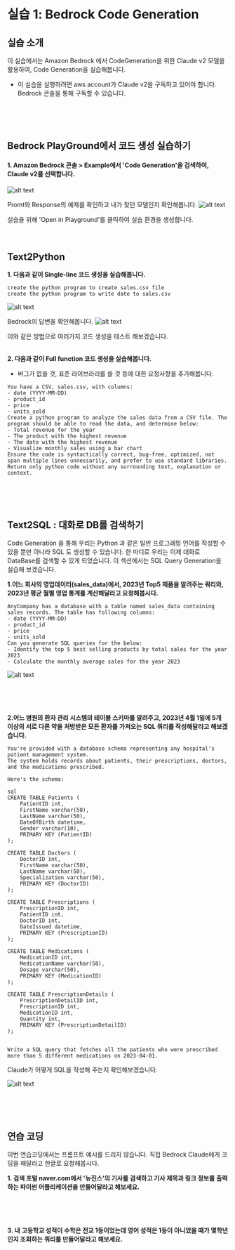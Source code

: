 # 실습 1: Bedrock Code Generation
## 실습 소개
이 실습에서는 Amazon Bedrock 에서 CodeGeneration을 위한 Claude v2 모델을 활용하여, Code Generation을 실습해봅니다.
 

* 이 실습을 실행하려면 aws account가 Claude v2을 구독하고 있어야 합니다. Bedrock 콘솔을 통해 구독할 수 있습니다.
<BR>
<BR>
<BR>


## Bedrock PlayGround에서 코드 생성 실습하기
#### 1. Amazon Bedrock 콘솔 > Example에서 'Code Generation'을  검색하여, Claude v2를 선택합니다.
![alt text](images/27433F29-4210-435F-804F-BE83159130E8.jpeg)

Promt와 Response의 예제를 확인하고 내가 찾던 모델인지 확인해봅니다.
![alt text](images/0C88DB09-95F3-4105-83D2-1C7546805CFF.jpeg)

실습을 위해 'Open in Playground'를 클릭하여 실습 환경을 생성합니다.
<BR>
<BR>
<BR>

## Text2Python
**1. 다음과 같이 Single-line 코드 생성을 실습해봅니다.**

~~~
create the python program to create sales.csv file
create the python program to write date to sales.csv
~~~

![alt text](images/image.png)
 
Bedrock의 답변을 확인해봅니다.
![alt text](images/image-1.png) 

이와 같은 방법으로 여러가지 코드 생성을 테스트 해보겠습니다.
<BR>
<BR>

**2. 다음과 같이 Full function 코드 생성을 실습해봅니다.** 

- 버그가 없을 것, 표준 라이브라리를 쓸 것 등에 대한 요청사항을 추가해봅니다.
~~~
You have a CSV, sales.csv, with columns:
- date (YYYY-MM-DD)
- product_id
- price
- units_sold
Create a python program to analyze the sales data from a CSV file. The program should be able to read the data, and determine below:
- Total revenue for the year
- The product with the highest revenue
- The date with the highest revenue
- Visualize monthly sales using a bar chart
Ensure the code is syntactically correct, bug-free, optimized, not span multiple lines unnessarily, and prefer to use standard libraries. Return only python code without any surrounding text, explanation or context.
~~~
<BR>
<BR>
<BR>

## Text2SQL : 대화로 DB를 검색하기
 
 Code Generation 을 통해 우리는 Python 과 같은 일반 프로그래밍 언어를 작성할 수 있을 뿐만 아니라 SQL 도 생성할 수 있습니다. 한 마디로 우리는 이제 대화로 DataBase를 검색할 수 있게 되었습니다. 이 섹션에서는  SQL Query Generation을 실습해 보겠습니다.



**1.어느 회사의 영업데이터(sales_data)에서, 2023년 Top5 제품을 알려주는 쿼리와, 2023년 평균 월별 영업 통계를 계산해달라고 요청해봅시다.** </br> 
~~~
AnyCompany has a database with a table named sales_data containing sales records. The table has following columns:
- date (YYYY-MM-DD)
- product_id
- price
- units_sold
Can you generate SQL queries for the below: 
- Identify the top 5 best selling products by total sales for the year 2023
- Calculate the monthly average sales for the year 2023
~~~

![alt text](images/1529F259-5D25-4E91-BF46-B30DF6D73B5B.jpeg)

<br>
<br>
<br>

**2.어느 병원의 환자 관리 시스템의 테이블 스키마를 알려주고, 2023년 4월 1일에 5개 이상의 서로 다른 약을 처방받은 모든 환자를 가져오는 SQL 쿼리를 작성해달라고 해보겠습니다.**


~~~
You're provided with a database schema representing any hospital's patient management system.
The system holds records about patients, their prescriptions, doctors, and the medications prescribed.

Here's the schema:

sql
CREATE TABLE Patients (
    PatientID int,
    FirstName varchar(50),
    LastName varchar(50),
    DateOfBirth datetime,
    Gender varchar(10),
    PRIMARY KEY (PatientID)
);

CREATE TABLE Doctors (
    DoctorID int,
    FirstName varchar(50),
    LastName varchar(50),
    Specialization varchar(50),
    PRIMARY KEY (DoctorID)
);

CREATE TABLE Prescriptions (
    PrescriptionID int,
    PatientID int,
    DoctorID int,
    DateIssued datetime,
    PRIMARY KEY (PrescriptionID)
);

CREATE TABLE Medications (
    MedicationID int,
    MedicationName varchar(50),
    Dosage varchar(50),
    PRIMARY KEY (MedicationID)
);

CREATE TABLE PrescriptionDetails (
    PrescriptionDetailID int,
    PrescriptionID int,
    MedicationID int,
    Quantity int,
    PRIMARY KEY (PrescriptionDetailID)
);


Write a SQL query that fetches all the patients who were prescribed more than 5 different medications on 2023-04-01.
~~~

Claude가 어떻게 SQL을 작성해 주는지 확인해보겠습니다. <br>

![alt text](images/5A42CCBC-63F5-4BD3-A591-2C41B7AF0885.jpeg)

<br>
<br>
<br>

## 연습 코딩
이번 연습코딩에서는 프롬프트 예시를 드리지 않습니다. 직접 Bedrock Claude에게 코딩을 해달라고 한글로 요청해봅시다.

**1. 검색 포털 naver.com에서  '뉴진스'의 기사를 검색하고 기사 제목과 링크 정보를 출력하는 파이썬 어플리케이션을 만들어달라고 해보세요.**
<br>
<br>


<!--**2. 내가 우리 부서의 파트장이라고 가정했을 때, 우리부서에서 연봉 1위가 누구인지와, 그 연봉이 얼마인지를 조회하는 쿼리를 만들어봅시다.**-->
<br>
<br>


**3. 내 고등학교 성적이 수학은 전교 1등이었는데 영어 성적은 1등이 아니었을 때가 몇학년인지 조회하는 쿼리를 만들어달라고 해보세요.**
<br>
<br>


<!--**4. 엔비디아의 주가가 떨어질때마다 내게 이메일을 보내주는 프로그램을 개발해달라고 해봅시다.**-->
